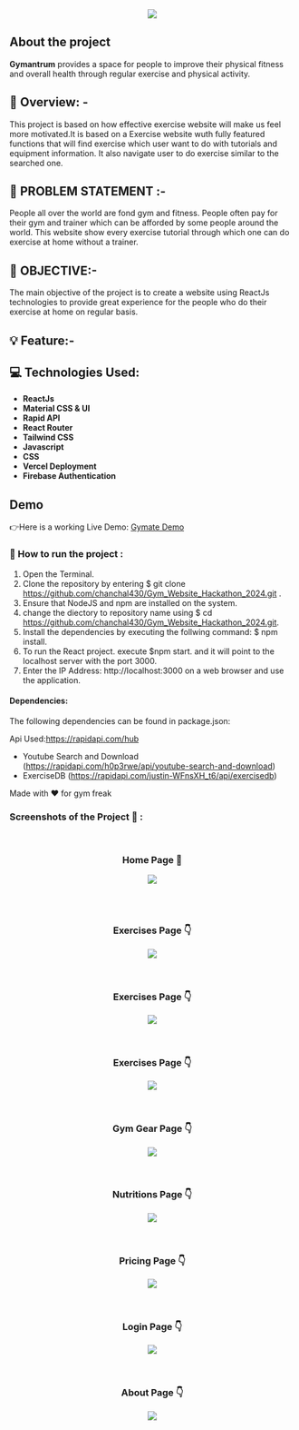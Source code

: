 <div align='center'><img src="./src/images/logo/logo-prewview.png"/></div>

<h2>About the project</h2>

<p><b>Gymantrum</b> provides a space for people to improve their physical fitness and overall health through regular exercise and physical activity.</p>

## :bookmark_tabs: Overview: - ##

This project is based on how effective exercise website will make us feel more motivated.It is based on a Exercise website wuth fully featured functions that will find exercise which user want to do with tutorials and equipment information. It also navigate user to do exercise similar to the searched one.  

## :thought_balloon: PROBLEM STATEMENT :- ##

People all over the world are fond gym and fitness. People often pay for their gym and trainer which can be afforded by some people around the world. This website show every exercise tutorial through which one can do exercise at home without a trainer.

## :dart: OBJECTIVE:- ##

The main objective of the project is to create a website using ReactJs technologies to provide great experience for the people who do their exercise at home on regular basis.

## :bulb: Feature:- ## 

## 💻 Technologies Used: ##

* **ReactJs**
* **Material CSS & UI**
* **Rapid API**
* **React Router**
* **Tailwind CSS**
* **Javascript**
* **CSS**
* **Vercel Deployment**
* **Firebase Authentication**

## Demo ##
👉Here is a working Live Demo: <a href='https://vercel.com/icy-stackeds-projects/gym-website-hackathon-2024'>Gymate Demo</a>

### 🚀 How to run the project : ###
1. Open the Terminal.
2. Clone the repository by entering $ git clone https://github.com/chanchal430/Gym_Website_Hackathon_2024.git .
3. Ensure that NodeJS and npm are installed on the system.
4. change the diectory to repository name using $ cd https://github.com/chanchal430/Gym_Website_Hackathon_2024.git.
5. Install the dependencies by executing the follwing command: $ npm install.
6. To run the React project. execute $npm start. and it will point to the localhost server with the port 3000.
7. Enter the IP Address: http://localhost:3000 on a web browser and use the application.

####  Dependencies: ####
The following dependencies can be found in package.json:

Api Used:https://rapidapi.com/hub
* Youtube Search and Download (https://rapidapi.com/h0p3rwe/api/youtube-search-and-download)
* ExerciseDB (https://rapidapi.com/justin-WFnsXH_t6/api/exercisedb)

Made with ♥ for gym freak

### Screenshots of the Project 📸 : ###
<br>
<h3 align='center'>Home Page 🏡</h3>

<div align='center'>
<img src='./Screenshots/home.png'/>

</div>

<br><br>
<h3 align='center'>Exercises Page 👇</h3>

<div align='center'>
<img src='./Screenshots/Exercise.png'/>
</div>
<br>
<br>
<h3 align='center'>Exercises Page 👇</h3>

<div align='center'>
<img src='./Screenshots/Exercises2.png'/>
</div>
<br>
<br>
<h3 align='center'>Exercises Page 👇</h3>

<div align='center'>
<img src='./Screenshots/Exercises3.png'/>
</div>
<br>
<br>
<h3 align='center'>Gym Gear Page 👇</h3>

<div align='center'>
<img src='./Screenshots/GymGears.png'/>
</div>
<br>
<br>
<h3 align='center'>Nutritions Page 👇</h3>

<div align='center'>
<img src='./Screenshots/Nutritions&Suppliment.png'/>
</div>
<br>
<br>
<h3 align='center'>Pricing Page 👇</h3>

<div align='center'>
<img src='./Screenshots/Price.png'/>
</div>
<br>
<br>
<h3 align='center'>Login Page 👇</h3>

<div align='center'>
<img src='./Screenshots/Register.png'/>
</div>
<br>
<br>
<h3 align='center'>About Page 👇</h3>

<div align='center'>
<img src='./Screenshots/About.png'/>
</div>
<br>
<br>
